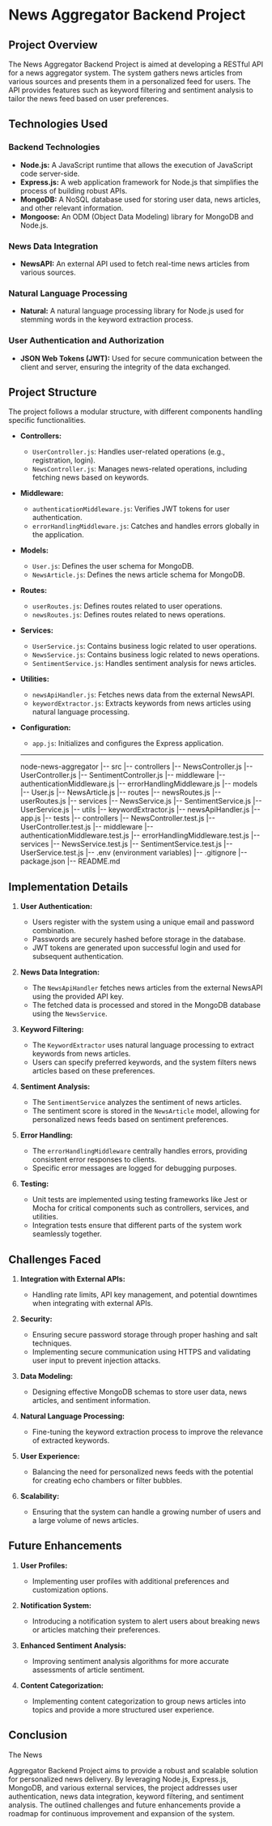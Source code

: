 
# News Aggregator Backend Project

## Project Overview

The News Aggregator Backend Project is aimed at developing a RESTful API for a news aggregator system. The system gathers news articles from various sources and presents them in a personalized feed for users. The API provides features such as keyword filtering and sentiment analysis to tailor the news feed based on user preferences.

## Technologies Used

### Backend Technologies

- **Node.js:** A JavaScript runtime that allows the execution of JavaScript code server-side.
- **Express.js:** A web application framework for Node.js that simplifies the process of building robust APIs.
- **MongoDB:** A NoSQL database used for storing user data, news articles, and other relevant information.
- **Mongoose:** An ODM (Object Data Modeling) library for MongoDB and Node.js.

### News Data Integration

- **NewsAPI:** An external API used to fetch real-time news articles from various sources.

### Natural Language Processing

- **Natural:** A natural language processing library for Node.js used for stemming words in the keyword extraction process.

### User Authentication and Authorization

- **JSON Web Tokens (JWT):** Used for secure communication between the client and server, ensuring the integrity of the data exchanged.

## Project Structure

The project follows a modular structure, with different components handling specific functionalities.

- **Controllers:**
  - `UserController.js`: Handles user-related operations (e.g., registration, login).
  - `NewsController.js`: Manages news-related operations, including fetching news based on keywords.

- **Middleware:**
  - `authenticationMiddleware.js`: Verifies JWT tokens for user authentication.
  - `errorHandlingMiddleware.js`: Catches and handles errors globally in the application.

- **Models:**
  - `User.js`: Defines the user schema for MongoDB.
  - `NewsArticle.js`: Defines the news article schema for MongoDB.

- **Routes:**
  - `userRoutes.js`: Defines routes related to user operations.
  - `newsRoutes.js`: Defines routes related to news operations.

- **Services:**
  - `UserService.js`: Contains business logic related to user operations.
  - `NewsService.js`: Contains business logic related to news operations.
  - `SentimentService.js`: Handles sentiment analysis for news articles.

- **Utilities:**
  - `newsApiHandler.js`: Fetches news data from the external NewsAPI.
  - `keywordExtractor.js`: Extracts keywords from news articles using natural language processing.

- **Configuration:**
  - `app.js`: Initializes and configures the Express application.
  -----------------------------------------------------------------
    node-news-aggregator
    |-- src
        |-- controllers
            |-- NewsController.js
            |-- UserController.js
            |-- SentimentController.js
        |-- middleware
            |-- authenticationMiddleware.js
            |-- errorHandlingMiddleware.js
        |-- models
            |-- User.js
            |-- NewsArticle.js
        |-- routes
            |-- newsRoutes.js
            |-- userRoutes.js
        |-- services
            |-- NewsService.js
            |-- SentimentService.js
            |-- UserService.js
        |-- utils
            |-- keywordExtractor.js
            |-- newsApiHandler.js
        |-- app.js
    |-- tests
        |-- controllers
            |-- NewsController.test.js
            |-- UserController.test.js
        |-- middleware
            |-- authenticationMiddleware.test.js
            |-- errorHandlingMiddleware.test.js
        |-- services
            |-- NewsService.test.js
            |-- SentimentService.test.js
            |-- UserService.test.js
    |-- .env (environment variables)
    |-- .gitignore
    |-- package.json
    |-- README.md

## Implementation Details

1. **User Authentication:**
   - Users register with the system using a unique email and password combination.
   - Passwords are securely hashed before storage in the database.
   - JWT tokens are generated upon successful login and used for subsequent authentication.

2. **News Data Integration:**
   - The `NewsApiHandler` fetches news articles from the external NewsAPI using the provided API key.
   - The fetched data is processed and stored in the MongoDB database using the `NewsService`.

3. **Keyword Filtering:**
   - The `KeywordExtractor` uses natural language processing to extract keywords from news articles.
   - Users can specify preferred keywords, and the system filters news articles based on these preferences.

4. **Sentiment Analysis:**
   - The `SentimentService` analyzes the sentiment of news articles.
   - The sentiment score is stored in the `NewsArticle` model, allowing for personalized news feeds based on sentiment preferences.

5. **Error Handling:**
   - The `errorHandlingMiddleware` centrally handles errors, providing consistent error responses to clients.
   - Specific error messages are logged for debugging purposes.

6. **Testing:**
   - Unit tests are implemented using testing frameworks like Jest or Mocha for critical components such as controllers, services, and utilities.
   - Integration tests ensure that different parts of the system work seamlessly together.

## Challenges Faced

1. **Integration with External APIs:**
   - Handling rate limits, API key management, and potential downtimes when integrating with external APIs.

2. **Security:**
   - Ensuring secure password storage through proper hashing and salt techniques.
   - Implementing secure communication using HTTPS and validating user input to prevent injection attacks.

3. **Data Modeling:**
   - Designing effective MongoDB schemas to store user data, news articles, and sentiment information.

4. **Natural Language Processing:**
   - Fine-tuning the keyword extraction process to improve the relevance of extracted keywords.

5. **User Experience:**
   - Balancing the need for personalized news feeds with the potential for creating echo chambers or filter bubbles.

6. **Scalability:**
   - Ensuring that the system can handle a growing number of users and a large volume of news articles.

## Future Enhancements

1. **User Profiles:**
   - Implementing user profiles with additional preferences and customization options.

2. **Notification System:**
   - Introducing a notification system to alert users about breaking news or articles matching their preferences.

3. **Enhanced Sentiment Analysis:**
   - Improving sentiment analysis algorithms for more accurate assessments of article sentiment.

4. **Content Categorization:**
   - Implementing content categorization to group news articles into topics and provide a more structured user experience.

## Conclusion

The News

 Aggregator Backend Project aims to provide a robust and scalable solution for personalized news delivery. By leveraging Node.js, Express.js, MongoDB, and various external services, the project addresses user authentication, news data integration, keyword filtering, and sentiment analysis. The outlined challenges and future enhancements provide a roadmap for continuous improvement and expansion of the system.